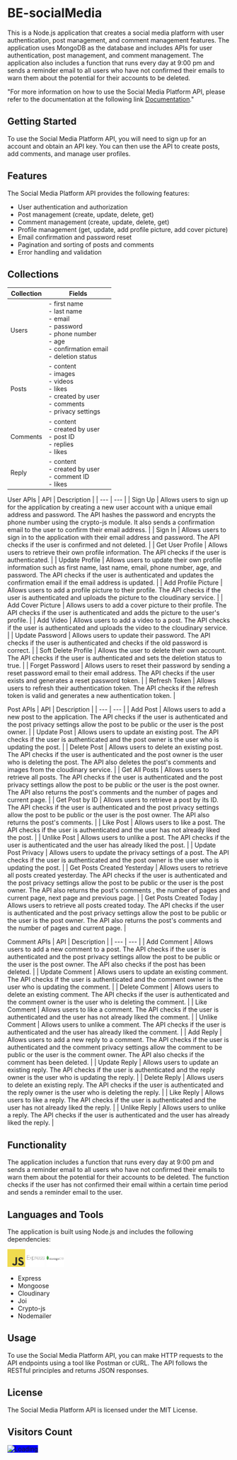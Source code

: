 # BE-socialMedia
This is a Node.js application that creates a social media platform with user authentication, post management, and comment management features. The application uses MongoDB as the database and includes APIs for user authentication, post management, and comment management. The application also includes a function that runs every day at 9:00 pm and sends a reminder email to all users who have not confirmed their emails to warn them about the potential for their accounts to be deleted.

"For more information on how to use the Social Media Platform API, please refer to the documentation at the following link <a href="https://documenter.getpostman.com/view/26559299/2s9YeD9ZNJ">Documentation</a>."

## Getting Started
To use the Social Media Platform API, you will need to sign up for an account and obtain an API key. You can then use the API to create posts, add comments, and manage user profiles.

## Features
The Social Media Platform API provides the following features:

- User authentication and authorization
- Post management (create, update, delete, get)
- Comment management (create, update, delete, get)
- Profile management (get, update, add profile picture, add cover picture)
- Email confirmation and password reset
- Pagination and sorting of posts and comments
- Error handling and validation

## Collections

| Collection | Fields | 
| --- | --- | 
| Users | - first name<br>- last name<br>- email<br>- password<br>- phone number<br>- age<br>- confirmation email<br>- deletion status | 
| Posts | - content<br>- images<br>- videos<br>- likes<br>- created by user<br>- comments<br>- privacy settings | 
| Comments | - content<br>- created by user<br>- post ID<br>- replies<br>- likes | 
| Reply | - content<br>- created by user<br>- comment ID<br>- likes |

User APIs
| API | Description | 
| --- | --- | 
| Sign Up | Allows users to sign up for the application by creating a new user account with a unique email address and password. The API hashes the password and encrypts the phone number using the crypto-js module. It also sends a confirmation email to the user to confirm their email address. | 
| Sign In | Allows users to sign in to the application with their email address and password. The API checks if the user is confirmed and not deleted. | | Get User Profile | Allows users to retrieve their own profile information. The API checks if the user is authenticated. | 
| Update Profile | Allows users to update their own profile information such as first name, last name, email, phone number, age, and password. The API checks if the user is authenticated and updates the confirmation email if the email address is updated. | 
| Add Profile Picture | Allows users to add a profile picture to their profile. The API checks if the user is authenticated and uploads the picture to the cloudinary service. | | Add Cover Picture | Allows users to add a cover picture to their profile. The API checks if the user is authenticated and adds the picture to the user's profile. | 
| Add Video | Allows users to add a video to a post. The API checks if the user is authenticated and uploads the video to the cloudinary service. | 
| Update Password | Allows users to update their password. The API checks if the user is authenticated and checks if the old password is correct. | 
| Soft Delete Profile | Allows the user to delete their own account. The API checks if the user is authenticated and sets the deletion status to true. | 
| Forget Password | Allows users to reset their password by sending a reset password email to their email address. The API checks if the user exists and generates a reset password token. | 
| Refresh Token | Allows users to refresh their authentication token. The API checks if the refresh token is valid and generates a new authentication token. |

Post APIs
| API | Description | 
| --- | --- | 
| Add Post | Allows users to add a new post to the application. The API checks if the user is authenticated and the post privacy settings allow the post to be public or the user is the post owner. | 
| Update Post | Allows users to update an existing post. The API checks if the user is authenticated and the post owner is the user who is updating the post. | 
| Delete Post | Allows users to delete an existing post. The API checks if the user is authenticated and the post owner is the user who is deleting the post. The API also deletes the post's comments and images from the cloudinary service. | 
| Get All Posts | Allows users to retrieve all posts. The API checks if the user is authenticated and the post privacy settings allow the post to be public or the user is the post owner. The API also returns the post's comments and the number of pages and current page. | 
| Get Post by ID | Allows users to retrieve a post by its ID. The API checks if the user is authenticated and the post privacy settings allow the post to be public or the user is the post owner. The API also returns the post's comments. | 
| Like Post | Allows users to like a post. The API checks if the user is authenticated and the user has not already liked the post. | | Unlike Post | Allows users to unlike a post. The API checks if the user is authenticated and the user has already liked the post. | 
| Update Post Privacy | Allows users to update the privacy settings of a post. The API checks if the user is authenticated and the post owner is the user who is updating the post. | 
| Get Posts Created Yesterday | Allows users to retrieve all posts created yesterday. The API checks if the user is authenticated and the post privacy settings allow the post to be public or the user is the post owner. The API also returns the post's comments , the number of pages and current page, next page and previous page. | 
| Get Posts Created Today | Allows users to retrieve all posts created today. The API checks if the user is authenticated and the post privacy settings allow the post to be public or the user is the post owner. The API also returns the post's comments and the number of pages and current page. |

Comment APIs
| API | Description | 
| --- | --- | 
| Add Comment | Allows users to add a new comment to a post. The API checks if the user is authenticated and the post privacy settings allow the post to be public or the user is the post owner. The API also checks if the post has been deleted. |
| Update Comment | Allows users to update an existing comment. The API checks if the user is authenticated and the comment owner is the user who is updating the comment. | 
| Delete Comment | Allows users to delete an existing comment. The API checks if the user is authenticated and the comment owner is the user who is deleting the comment. | 
| Like Comment | Allows users to like a comment. The API checks if the user is authenticated and the user has not already liked the comment. |
| Unlike Comment | Allows users to unlike a comment. The API checks if the user is authenticated and the user has already liked the comment. | 
| Add Reply | Allows users to add a new reply to a comment. The API checks if the user is authenticated and the comment privacy settings allow the comment to be public or the user is the comment owner. The API also checks if the comment has been deleted. | | Update Reply | Allows users to update an existing reply. The API checks if the user is authenticated and the reply owner is the user who is updating the reply. | | Delete Reply | Allows users to delete an existing reply. The API checks if the user is authenticated and the reply owner is the user who is deleting the reply. | 
| Like Reply | Allows users to like a reply. The API checks if the user is authenticated and the user has not already liked the reply. | 
| Unlike Reply | Allows users to unlike a reply. The API checks if the user is authenticated and the user has already liked the reply. |

## Functionality

The application includes a function that runs every day at 9:00 pm and sends a reminder email to all users who have not confirmed their emails to warn them about the potential for their accounts to be deleted. The function checks if the user has not confirmed their email within a certain time period and sends a reminder email to the user.

## Languages and Tools

The application is built using Node.js and includes the following dependencies:

<code><img height="40" src="https://raw.githubusercontent.com/github/explore/80688e429a7d4ef2fca1e82350fe8e3517d3494d/topics/javascript/javascript.png"></code>
<code><img height="40" src="https://raw.githubusercontent.com/github/explore/80688e429a7d4ef2fca1e82350fe8e3517d3494d/topics/express/express.png"></code>
<code><img height="40" src="https://raw.githubusercontent.com/github/explore/80688e429a7d4ef2fca1e82350fe8e3517d3494d/topics/mongodb/mongodb.png"></code>

- Express 
- Mongoose
- Cloudinary
- Joi
- Crypto-js
- Nodemailer

## Usage
To use the Social Media Platform API, you can make HTTP requests to the API endpoints using a tool like Postman or cURL. The API follows the RESTful principles and returns JSON responses.

## License
The Social Media Platform API is licensed under the MIT License.


## Visitors Count

<img align="left" style="background: blue;" src="https://profile-counter.glitch.me/BE-socialMedia/count.svg" alt="Loading">
